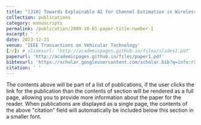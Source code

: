 ```yaml
---
title: "[J10] Towards Explainable AI for Channel Estimation in Wireless Communications"
collection: publications
category: manuscripts
permalink: /publication/2009-10-01-paper-title-number-1
excerpt: ' '
date: 2023-12-21
venue: 'IEEE Transactions on Vehicular Technology'
[//]: # slidesurl: 'http://academicpages.github.io/files/slides1.pdf'
paperurl: 'http://academicpages.github.io/files/paper1.pdf'
bibtexurl: 'https://scholar.googleusercontent.com/scholar.bib?q=info:rXZbiQxVWOsJ:scholar.google.com/&output=citation&scisdr=CgL1daADENKYq2nsKVQ:AAZF9b8AAAAAaKrqMVQ3EsXFU56wqS6Vvw0jjMc&scisig=AAZF9b8AAAAAaKrqMXS5T_1K_dhcub3A_9MikaU&scisf=4&ct=citation&cd=-1&hl=en&scfhb=1'
citation: ' '
---
```

The contents above will be part of a list of publications, if the user clicks the link for the publication than the contents of section will be rendered as a full page, allowing you to provide more information about the paper for the reader. When publications are displayed as a single page, the contents of the above "citation" field will automatically be included below this section in a smaller font.
